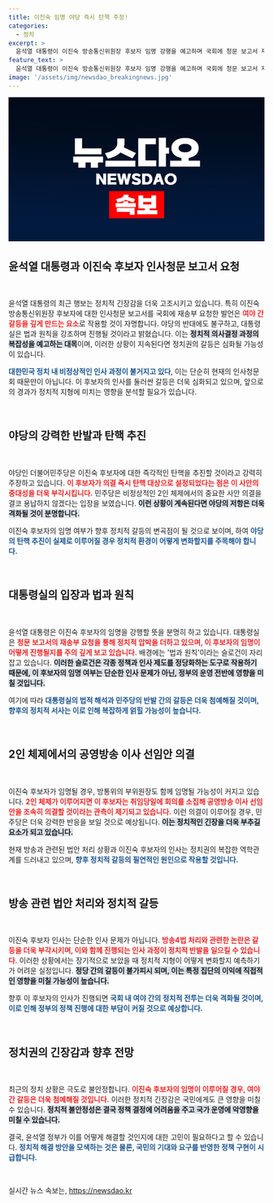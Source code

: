```yaml
---
title: 이진숙 임명 야당 즉시 탄핵 주장!
categories:
  - 정치
excerpt: >
  윤석열 대통령이 이진숙 방송통신위원장 후보자 임명 강행을 예고하며 국회에 청문 보고서 재송부를 요청했습니다. 민주당은 즉각 탄핵 추진을 시사하며 여야 간 긴장이 고조되고 있습니다. 공영방송 이사 선임안 의결과 함께, 향후 갈등이 더욱 격화할 전망입니다.
feature_text: >
  윤석열 대통령이 이진숙 방송통신위원장 후보자 임명 강행을 예고하며 국회에 청문 보고서 재송부를 요청했습니다. 민주당은 즉각 탄핵 추진을 시사하며 여야 간 긴장이 고조되고 있습니다. 공영방송 이사 선임안 의결과 함께, 향후 갈등이 더욱 격화할 전망입니다.
image: '/assets/img/newsdao_breakingnews.jpg'
---
```


<p><img src="/assets/img/newsdao_breakingnews.jpg" alt="pcversion 속보" /></p>

<h2 data-ke-size="size26">윤석열 대통령과 이진숙 후보자 인사청문 보고서 요청</h2>

<p data-ke-size="size16">&nbsp;</p>

<p>윤석열 대통령의 최근 행보는 정치적 긴장감을 더욱 고조시키고 있습니다. 특히 이진숙 방송통신위원장 후보자에 대한 인사청문 보고서를 국회에 재송부 요청한 발언은 <b><span style="color: #ee2323;">여야 간 갈등을 깊게 만드는 요소</span></b>로 작용할 것이 자명합니다. 야당의 반대에도 불구하고, 대통령실은 법과 원칙을 강조하며 진행될 것이라고 밝혔습니다. 이는 <b><span style="background-color: #21538527;">정치적 의사결정 과정의 복잡성을 예고하는 대목</span></b>이며, 이러한 상황이 지속된다면 정치권의 갈등은 심화될 가능성이 있습니다.</p>

<p><b><span style="color: #1a5490;">대한민국 정치 내 비정상적인 인사 과정이 불거지고 있다</span></b>, 이는 단순히 현재의 인사청문회 때문만이 아닙니다. 이 후보자의 인사를 둘러싼 갈등은 더욱 심화되고 있으며, 앞으로의 경과가 정치적 지형에 미치는 영향을 분석할 필요가 있습니다.</p>

<p data-ke-size="size16">&nbsp;</p>

<h2 data-ke-size="size26">야당의 강력한 반발과 탄핵 추진</h2>

<p data-ke-size="size16">&nbsp;</p>

<p>야당인 더불어민주당은 이진숙 후보자에 대한 즉각적인 탄핵을 추진할 것이라고 강력히 주장하고 있습니다. <b><span style="color: #ee2323;">이 후보자가 의결 즉시 탄핵 대상으로 설정되었다는 점은 이 사안의 중대성을 더욱 부각시킵니다.</span></b> 민주당은 비정상적인 2인 체제에서의 중요한 사안 의결을 결코 용납하지 않겠다는 입장을 보였습니다. <b><span style="background-color: #21538527;">이런 상황이 계속된다면 야당의 저항은 더욱 격화될 것이 분명합니다.</span></b></p>

<p>이진숙 후보자의 임명 여부가 향후 정치적 갈등의 변곡점이 될 것으로 보이며, 하여 <b><span style="color: #1a5490;">야당의 탄핵 추진이 실제로 이루어질 경우 정치적 환경이 어떻게 변화할지를 주목해야 합니다.</span></b></p>

<p data-ke-size="size16">&nbsp;</p>

<h2 data-ke-size="size26">대통령실의 입장과 법과 원칙</h2>

<p data-ke-size="size16">&nbsp;</p>

<p>윤석열 대통령은 이진숙 후보자의 임명을 강행할 뜻을 분명히 하고 있습니다. 대통령실은 <b><span style="color: #ee2323;">청문 보고서의 재송부 요청을 통해 정치적 압박을 더하고 있으며, 이 후보자의 임명이 어떻게 진행될지를 주의 깊게 보고 있습니다.</span></b> 배경에는 '법과 원칙'이라는 슬로건이 자리 잡고 있습니다. <b><span style="background-color: #21538527;">이러한 슬로건은 각종 정책과 인사 제도를 정당화하는 도구로 작용하기 때문에, 이 후보자의 임명 여부는 단순한 인사 문제가 아닌, 정부의 운영 전반에 영향을 미칠 것입니다.</span></b></p>

<p>여기에 따라 <b><span style="color: #1a5490;">대통령실의 법적 해석과 민주당의 반발 간의 갈등은 더욱 첨예해질 것이며, 향후의 정치적 서사는 이로 인해 복잡하게 얽힐 가능성이 높습니다.</span></b></p>

<p data-ke-size="size16">&nbsp;</p>

<h2 data-ke-size="size26">2인 체제에서의 공영방송 이사 선임안 의결</h2>

<p data-ke-size="size16">&nbsp;</p>

<p>이진숙 후보자가 임명될 경우, 방통위의 부위원장도 함께 임명될 가능성이 커지고 있습니다. <b><span style="color: #ee2323;">2인 체제가 이루어지면 이 후보자는 취임당일에 회의를 소집해 공영방송 이사 선임안을 조속히 의결할 것이라는 관측이 제기되고 있습니다.</span></b> 이런 의결이 이루어질 경우, 민주당은 더욱 강력한 반응을 보일 것으로 예상됩니다. <b><span style="background-color: #21538527;">이는 정치적인 긴장을 더욱 부추길 요소가 되고 있습니다.</span></b></p>

<p>현재 방송과 관련된 법안 처리 상황과 이진숙 후보자의 인사는 정치권의 복잡한 역학관계를 드러내고 있으며, <b><span style="color: #1a5490;">향후 정치적 갈등의 필연적인 원인으로 작용할 것입니다.</span></b></p>

<p data-ke-size="size16">&nbsp;</p>

<h2 data-ke-size="size26">방송 관련 법안 처리와 정치적 갈등</h2>

<p data-ke-size="size16">&nbsp;</p>

<p>이진숙 후보자 인사는 단순한 인사 문제가 아닙니다. <b><span style="color: #ee2323;">방송4법 처리와 관련한 논란은 갈등을 더욱 부각시키며, 이와 함께 진행되는 인사 과정이 정치적 반발을 일으킬 수 있습니다.</span></b> 이러한 상황에서는 장기적으로 보았을 때 정치적 지형이 어떻게 변화할지 예측하기가 어려운 실정입니다. <b><span style="background-color: #21538527;">정당 간의 갈등이 불가피시 되며, 이는 특정 집단의 이익에 직접적인 영향을 미칠 가능성이 높습니다.</span></b></p>

<p>향후 이 후보자의 인사가 진행되면 <b><span style="color: #1a5490;">국회 내 여야 간의 정치적 전투는 더욱 격화될 것이며, 이로 인해 정부의 정책 진행에 대한 부담이 커질 것으로 예상합니다.</span></b></p>

<p data-ke-size="size16">&nbsp;</p>

<h2 data-ke-size="size26">정치권의 긴장감과 향후 전망</h2>

<p data-ke-size="size16">&nbsp;</p>

<p>최근의 정치 상황은 극도로 불안정합니다. <b><span style="color: #ee2323;">이진숙 후보자의 임명이 이루어질 경우, 여야 간 갈등은 더욱 첨예해질 것입니다.</span></b> 이러한 정치적 긴장감은 국민에게도 큰 영향을 미칠 수 있습니다. <b><span style="background-color: #21538527;">정치적 불안정성은 결국 정책 결정에 어려움을 주고 국가 운영에 악영향을 미칠 수 있습니다.</span></b></p>

<p>결국, 윤석열 정부가 이를 어떻게 해결할 것인지에 대한 고민이 필요하다고 할 수 있습니다. <b><span style="color: #1a5490;">정치적 해결 방안을 모색하는 것은 물론, 국민의 기대와 요구를 반영한 정책 구현이 시급합니다.</span></b></p>

<p data-ke-size="size16">&nbsp;</p>
실시간 뉴스 속보는, <a href="https://newsdao.kr" rel="dofollow">https://newsdao.kr</a>



